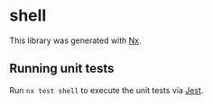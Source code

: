 # shell

This library was generated with [Nx](https://nx.dev).

## Running unit tests

Run `nx test shell` to execute the unit tests via [Jest](https://jestjs.io).
